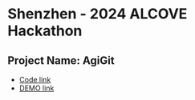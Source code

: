 # Shenzhen - 2024 ALCOVE Hackathon

## Project Name: AgiGit

* [Code link](https://github.com/Yahohohohohoho/agigit)
* [DEMO link](https://agigit.vercel.app/)

